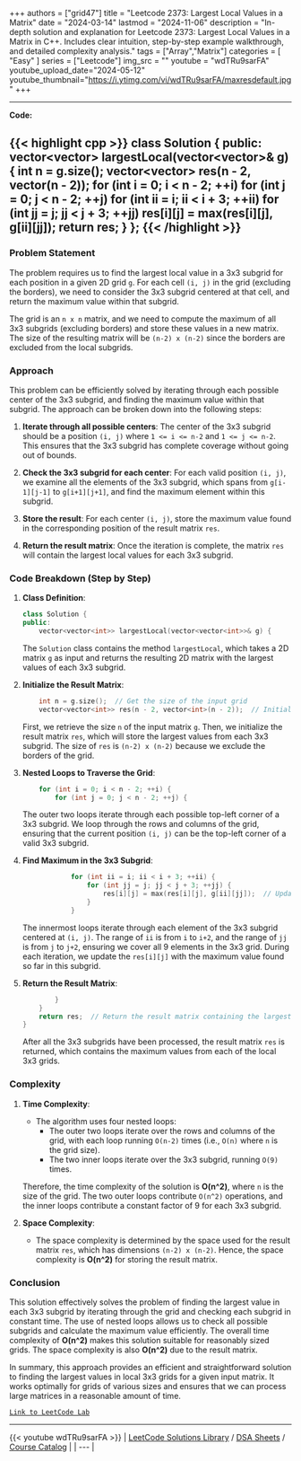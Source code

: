 
+++
authors = ["grid47"]
title = "Leetcode 2373: Largest Local Values in a Matrix"
date = "2024-03-14"
lastmod = "2024-11-06"
description = "In-depth solution and explanation for Leetcode 2373: Largest Local Values in a Matrix in C++. Includes clear intuition, step-by-step example walkthrough, and detailed complexity analysis."
tags = ["Array","Matrix"]
categories = [
    "Easy"
]
series = ["Leetcode"]
img_src = ""
youtube = "wdTRu9sarFA"
youtube_upload_date="2024-05-12"
youtube_thumbnail="https://i.ytimg.com/vi/wdTRu9sarFA/maxresdefault.jpg"
+++



---
**Code:**

{{< highlight cpp >}}
class Solution {
public:
vector<vector<int>> largestLocal(vector<vector<int>>& g) {
    int n = g.size();
    vector<vector<int>> res(n - 2, vector<int>(n - 2));
    for (int i = 0; i < n - 2; ++i)
        for (int j = 0; j < n - 2; ++j)
            for (int ii = i; ii < i + 3; ++ii)
                for (int jj = j; jj < j + 3; ++jj)
                    res[i][j] = max(res[i][j], g[ii][jj]);
    return res;
}
};
{{< /highlight >}}
---

### Problem Statement

The problem requires us to find the largest local value in a 3x3 subgrid for each position in a given 2D grid `g`. For each cell `(i, j)` in the grid (excluding the borders), we need to consider the 3x3 subgrid centered at that cell, and return the maximum value within that subgrid.

The grid is an `n x n` matrix, and we need to compute the maximum of all 3x3 subgrids (excluding borders) and store these values in a new matrix. The size of the resulting matrix will be `(n-2) x (n-2)` since the borders are excluded from the local subgrids.

### Approach

This problem can be efficiently solved by iterating through each possible center of the 3x3 subgrid, and finding the maximum value within that subgrid. The approach can be broken down into the following steps:

1. **Iterate through all possible centers**: The center of the 3x3 subgrid should be a position `(i, j)` where `1 <= i <= n-2` and `1 <= j <= n-2`. This ensures that the 3x3 subgrid has complete coverage without going out of bounds.

2. **Check the 3x3 subgrid for each center**: For each valid position `(i, j)`, we examine all the elements of the 3x3 subgrid, which spans from `g[i-1][j-1]` to `g[i+1][j+1]`, and find the maximum element within this subgrid.

3. **Store the result**: For each center `(i, j)`, store the maximum value found in the corresponding position of the result matrix `res`.

4. **Return the result matrix**: Once the iteration is complete, the matrix `res` will contain the largest local values for each 3x3 subgrid.

### Code Breakdown (Step by Step)

1. **Class Definition**:
    ```cpp
    class Solution {
    public:
        vector<vector<int>> largestLocal(vector<vector<int>>& g) {
    ```
    The `Solution` class contains the method `largestLocal`, which takes a 2D matrix `g` as input and returns the resulting 2D matrix with the largest values of each 3x3 subgrid.

2. **Initialize the Result Matrix**:
    ```cpp
        int n = g.size();  // Get the size of the input grid
        vector<vector<int>> res(n - 2, vector<int>(n - 2));  // Initialize the result matrix
    ```
    First, we retrieve the size `n` of the input matrix `g`. Then, we initialize the result matrix `res`, which will store the largest values from each 3x3 subgrid. The size of `res` is `(n-2) x (n-2)` because we exclude the borders of the grid.

3. **Nested Loops to Traverse the Grid**:
    ```cpp
        for (int i = 0; i < n - 2; ++i) {
            for (int j = 0; j < n - 2; ++j) {
    ```
    The outer two loops iterate through each possible top-left corner of a 3x3 subgrid. We loop through the rows and columns of the grid, ensuring that the current position `(i, j)` can be the top-left corner of a valid 3x3 subgrid.

4. **Find Maximum in the 3x3 Subgrid**:
    ```cpp
                for (int ii = i; ii < i + 3; ++ii) {
                    for (int jj = j; jj < j + 3; ++jj) {
                        res[i][j] = max(res[i][j], g[ii][jj]);  // Update the result with the maximum value
                    }
                }
    ```
    The innermost loops iterate through each element of the 3x3 subgrid centered at `(i, j)`. The range of `ii` is from `i` to `i+2`, and the range of `jj` is from `j` to `j+2`, ensuring we cover all 9 elements in the 3x3 grid. During each iteration, we update the `res[i][j]` with the maximum value found so far in this subgrid.

5. **Return the Result Matrix**:
    ```cpp
            }
        }
        return res;  // Return the result matrix containing the largest values
    }
    ```
    After all the 3x3 subgrids have been processed, the result matrix `res` is returned, which contains the maximum values from each of the local 3x3 grids.

### Complexity

1. **Time Complexity**:
    - The algorithm uses four nested loops:
        - The outer two loops iterate over the rows and columns of the grid, with each loop running `O(n-2)` times (i.e., `O(n)` where `n` is the grid size).
        - The two inner loops iterate over the 3x3 subgrid, running `O(9)` times.
    
    Therefore, the time complexity of the solution is **O(n^2)**, where `n` is the size of the grid. The two outer loops contribute `O(n^2)` operations, and the inner loops contribute a constant factor of 9 for each 3x3 subgrid.

2. **Space Complexity**:
    - The space complexity is determined by the space used for the result matrix `res`, which has dimensions `(n-2) x (n-2)`. Hence, the space complexity is **O(n^2)** for storing the result matrix.

### Conclusion

This solution effectively solves the problem of finding the largest value in each 3x3 subgrid by iterating through the grid and checking each subgrid in constant time. The use of nested loops allows us to check all possible subgrids and calculate the maximum value efficiently. The overall time complexity of **O(n^2)** makes this solution suitable for reasonably sized grids. The space complexity is also **O(n^2)** due to the result matrix.

In summary, this approach provides an efficient and straightforward solution to finding the largest values in local 3x3 grids for a given input matrix. It works optimally for grids of various sizes and ensures that we can process large matrices in a reasonable amount of time.

[`Link to LeetCode Lab`](https://leetcode.com/problems/largest-local-values-in-a-matrix/description/)

---
{{< youtube wdTRu9sarFA >}}
| [LeetCode Solutions Library](https://grid47.xyz/leetcode/) / [DSA Sheets](https://grid47.xyz/sheets/) / [Course Catalog](https://grid47.xyz/courses/) |
| --- |
